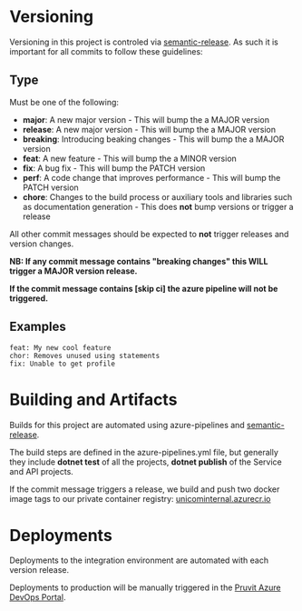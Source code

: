 # Versioning
Versioning in this project is controled via [semantic-release](https://github.com/semantic-release/semantic-release). As such it is important for all commits to follow these guidelines:

## Type
Must be one of the following:

* **major**: A new major version - This will bump the a MAJOR version
* **release**: A new major version - This will bump the a MAJOR version
* **breaking**: Introducing beaking changes - This will bump the a MAJOR version
* **feat**: A new feature - This will bump the a MINOR version
* **fix**: A bug fix - This will bump the PATCH version
* **perf**: A code change that improves performance - This will bump the PATCH version
* **chore**: Changes to the build process or auxiliary tools and libraries such as documentation generation - This does **not** bump versions or trigger a release

All other commit messages should be expected to **not** trigger releases and version changes.

**NB: If any commit message contains "breaking changes" this WILL trigger a MAJOR version release.**

**If the commit message contains [skip ci] the azure pipeline will not be triggered.**

## Examples
`feat: My new cool feature`  
`chor: Removes unused using statements`  
`fix: Unable to get profile`

# Building and Artifacts
Builds for this project are automated using azure-pipelines and [semantic-release](https://github.com/semantic-release/semantic-release).

The build steps are defined in the azure-pipelines.yml file, but generally they include **dotnet test** of all the projects, **dotnet publish** of the Service and API projects. 

If the commit message triggers a release, we build and push two docker image tags to our private container registry: [unicominternal.azurecr.io](unicominternal.azurecr.io)

# Deployments

Deployments to the integration environment are automated with each version release.

Deployments to production will be manually triggered in the [Pruvit Azure DevOps Portal](https://dev.azure.com/JustPruvit/UniCom/).
